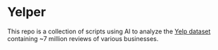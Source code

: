 # Yelper

This repo is a collection of scripts using AI to analyze the [Yelp dataset](https://www.yelp.com/dataset) containing ~7 million reviews of various businesses.
